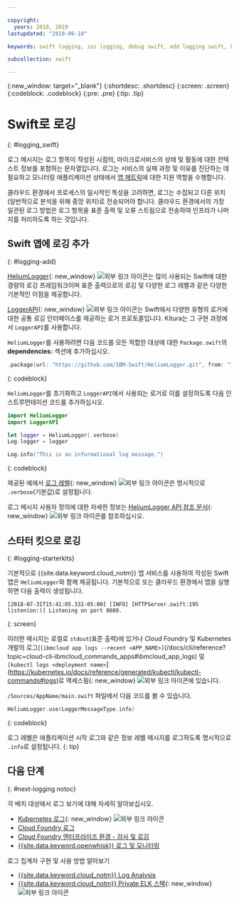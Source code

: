 ```yaml
---

copyright:
  years: 2018, 2019
lastupdated: "2019-06-10"

keywords: swift logging, ios logging, debug swift, add logging swift, heliumlogger swift, loggerapi swift, logger swift, starter kit swift logger

subcollection: swift

---
```


{:new_window: target="_blank"}
{:shortdesc: .shortdesc}
{:screen: .screen}
{:codeblock: .codeblock}
{:pre: .pre}
{:tip: .tip}

# Swift로 로깅
{: #logging_swift}

로그 메시지는 로그 항목이 작성된 시점의, 마이크로서비스의 상태 및 활동에 대한 컨텍스트 정보를 포함하는 문자열입니다. 로그는 서비스의 실패 과정 및 이유를 진단하는 데 필요하고 모니터링 애플리케이션 상태에서 [앱 메트릭](/docs/swift/cloudnative?topic=swift-metrics#metrics)에 대한 지원 역할을 수행합니다.

클라우드 환경에서 프로세스의 일시적인 특성을 고려하면, 로그는 수집되고 다른 위치(일반적으로 분석을 위해 중앙 위치)로 전송되어야 합니다. 클라우드 환경에서의 가장 일관된 로그 방법은 로그 항목을 표준 출력 및 오류 스트림으로 전송하여 인프라가 나머지를 처리하도록 하는 것입니다.

## Swift 앱에 로깅 추가
{: #logging-add}

[HeliumLogger](https://github.com/IBM-Swift/HeliumLogger){: new_window} ![외부 링크 아이콘](../../icons/launch-glyph.svg "외부 링크 아이콘")는 많이 사용되는 Swift에 대한 경량의 로깅 프레임워크이며 표준 출력으로의 로깅 및 다양한 로그 레벨과 같은 다양한 기본적인 이점을 제공합니다.

[LoggerAPI](https://github.com/IBM-Swift/LoggerAPI){: new_window} ![외부 링크 아이콘](../../icons/launch-glyph.svg "외부 링크 아이콘")는 Swift에서 다양한 유형의 로거에 대한 공통 로깅 인터페이스를 제공하는 로거 프로토콜입니다. Kitura는 그 구현 과정에서 `LoggerAPI`를 사용합니다.

`HeliumLogger`를 사용하려면 다음 코드를 모든 적합한 대상에 대한 `Package.swift`의 **dependencies:** 섹션에 추가하십시오.
```swift
.package(url: "https://github.com/IBM-Swift/HeliumLogger.git", from: "1.7.1")
```
{: codeblock}

`HeliumLogger`를 초기화하고 `LoggerAPI`에서 사용되는 로거로 이를 설정하도록 다음 인스트루먼테이션 코드를 추가하십시오.
```swift
import HeliumLogger
import LoggerAPI

let logger = HeliumLogger(.verbose)
Log.logger = logger

Log.info("This is an informational log message.")
```
{: codeblock}

제공된 예에서 [로그 레벨](http://ibm-swift.github.io/HeliumLogger/){: new_window} ![외부 링크 아이콘](../../icons/launch-glyph.svg "외부 링크 아이콘")은 명시적으로 `.verbose`(기본값)로 설정됩니다.

로그 메시지 사용자 정의에 대한 자세한 정보는 [HeliumLogger API 참조 문서](http://ibm-swift.github.io/HeliumLogger/){: new_window} ![외부 링크 아이콘](../../icons/launch-glyph.svg "외부 링크 아이콘")를 참조하십시오.

## 스타터 킷으로 로깅
{: #logging-starterkits}

기본적으로 {{site.data.keyword.cloud_notm}} 앱 서비스를 사용하여 작성된 Swift 앱은 `HeliumLogger`와 함께 제공됩니다. 기본적으로 또는 클라우드 환경에서 앱을 실행하면 다음 출력이 생성됩니다.
```
[2018-07-31T15:41:05.332-05:00] [INFO] [HTTPServer.swift:195 listen(on:)] Listening on port 8080.
```
{: screen}

이러한 메시지는 로컬로 `stdout`(표준 출력)에 있거나 Cloud Foundry 및 Kubernetes 개발의 로그(`[ibmcloud app logs --recent <APP_NAME>]`(/docs/cli/reference?topic=cloud-cli-ibmcloud_commands_apps#ibmcloud_app_logs) 및 `[kubectl logs <deployment name>`](https://kubernetes.io/docs/reference/generated/kubectl/kubectl-commands#logs)로 액세스됨{: new_window} ![외부 링크 아이콘](../../icons/launch-glyph.svg "외부 링크 아이콘")에 있습니다.

`/Sources/AppName/main.swift` 파일에서 다음 코드를 볼 수 있습니다.
```swift
HeliumLogger.use(LoggerMessageType.info)
```
{: codeblock}

로그 레벨은 애플리케이션 시작 로그와 같은 정보 레벨 메시지를 로그하도록 명시적으로 `.info`로 설정됩니다.
{: tip}

## 다음 단계
{: #next-logging notoc}

각 배치 대상에서 로그 보기에 대해 자세히 알아보십시오.
* [Kubernetes 로그](https://kubernetes.io/docs/concepts/cluster-administration/logging/#basic-logging-in-kubernetes){: new_window} ![외부 링크 아이콘](../../icons/launch-glyph.svg "외부 링크 아이콘")
* [Cloud Foundry 로그](/docs/cli/reference/ibmcloud?topic=cloud-cli-ibmcloud_cli#ibmcloud_cli)
* [Cloud Foundry 엔터프라이즈 환경 - 감사 및 로깅](/docs/cloud-foundry?topic=cloud-foundry-auditing-logging#auditing-logging)
* [{{site.data.keyword.openwhisk}} 로그 및 모니터링](/docs/openwhisk?topic=cloud-functions-logs)

로그 집계자 구현 및 사용 방법 알아보기
* [{{site.data.keyword.cloud_notm}} Log Analysis](/docs/services/CloudLogAnalysis?topic=cloudloganalysis-log_analysis_ov#log_analysis_ov)
* [{{site.data.keyword.cloud_notm}} Private ELK 스택](https://www.ibm.com/support/knowledgecenter/en/SSBS6K_2.1.0.2/manage_metrics/logging_elk.html){: new_window} ![외부 링크 아이콘](../../icons/launch-glyph.svg "외부 링크 아이콘")
